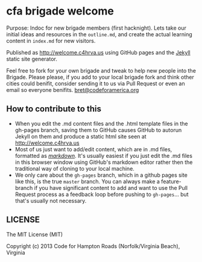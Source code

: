 # cfa brigade welcome

Purpose: Indoc for new brigade members (first hacknight). Lets take our initial ideas and resources in the `outline.md`, and create the actual learning content in `index.md` for new visitors.

Published as http://welcome.c4hrva.us using GitHub pages and the [Jekyll](http://jekyllrb.com/) static site generator.

Feel free to fork for your own brigade and tweak to help new people into the Brigade. Please please, if you add to your local brigade fork and think other cities could benifit, consider sending it to us via Pull Request or even an email so everyone benifits. bret@codeforamerica.org

## How to contribute to this

 * When you edit the .md content files and the .html template files in the gh-pages branch, saving them to GitHub causes GitHub to autorun Jekyll on them and produce a static html site seen at http://welcome.c4hrva.us
 * Most of us just want to add/edit content, which are in .md files, formatted as *[markdown](https://help.github.com/articles/github-flavored-markdown)*. It's usually easiest if you just edit the .md files in this browser window using GitHub's markdown editor rather then the traditional way of cloning to your local machine.
 * We only care about the `gh-pages` branch, which in a github pages site like this, is the true `master` branch. You can always make a feature-branch if you have significant content to add and want to use the Pull Request process as a feedback loop before pushing to `gh-pages`... but that's usually not necessary.

## LICENSE

The MIT License (MIT)

Copyright (c) 2013 Code for Hampton Roads (Norfolk/Virginia Beach), Virginia

